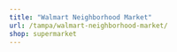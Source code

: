 ```yaml
---
title: "Walmart Neighborhood Market"
url: /tampa/walmart-neighborhood-market/
shop: supermarket
---
```

